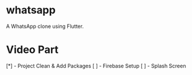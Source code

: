 # whatsapp

A WhatsApp clone using Flutter.

# Video Part

[*] - Project Clean & Add Packages
[ ] - Firebase Setup
[ ] - Splash Screen